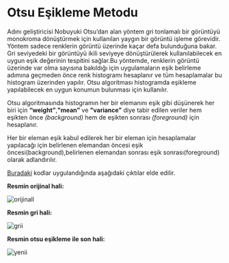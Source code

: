 # Otsu Eşikleme Metodu

Adını geliştiricisi Nobuyuki Otsu’dan alan yöntem gri tonlamalı bir görüntüyü monokroma dönüştürmek için kullanılan yaygın bir görüntü işleme görevidir. Yöntem sadece renklerin görüntü üzerinde kaçar defa bulunduğuna bakar. Gri seviyedeki bir görüntüyü ikili seviyeye dönüştürülerek kullanılabilecek en uygun eşik değerinin tespitini sağlar.Bu yöntemde, renklerin görüntü üzerinde var olma sayısına bakıldığı için uygulamaların eşik belirleme adımına geçmeden önce renk histogramı hesaplanır ve tüm hesaplamalar bu histogram üzerinden yapılır. Otsu algoritması histogramda eşikleme yapılabilecek en uygun konumun bulunması için kullanılır.

Otsu algoritmasında histogramın her bir elemanını eşik gibi düşünerek her biri için **“weight”**,**"mean”** ve **”variance”** diye tabir edilen veriler hem eşikten önce *(background)* hem de eşikten sonrası *(foreground)* için hesaplanır.

Her bir eleman eşik kabul edilerek her bir eleman için hesaplamalar yapılacağı için belirlenen elemandan öncesi eşik öncesi(background),belirlenen elemandan sonrası eşik sonrası(foreground) olarak adlandırılır.

[Buradaki](https://github.com/rumeysaustun/Flask-ile-Goruntu-Isleme/blob/main/03-%20Otsu%20Eşikleme%20Yöntemi/Otsu%20Eşikleme%20Metodu%20Flask.py) kodlar uygulandığında aşağıdaki çıktılar elde edilir.<br>

**Resmin orijinal hali:**

![orijinall](https://user-images.githubusercontent.com/59111328/135831971-faad6dfc-0085-42c7-89c7-537c0d6d5b52.PNG)

**Resmin gri hali:**

![grii](https://user-images.githubusercontent.com/59111328/135831979-5ca29bbb-3092-41a5-903d-25f2a6c86aac.PNG)

**Resmin otsu eşikleme ile son hali:**

![yenii](https://user-images.githubusercontent.com/59111328/135831978-d430ecf3-0179-4add-9a9b-1dded4a00939.PNG)




